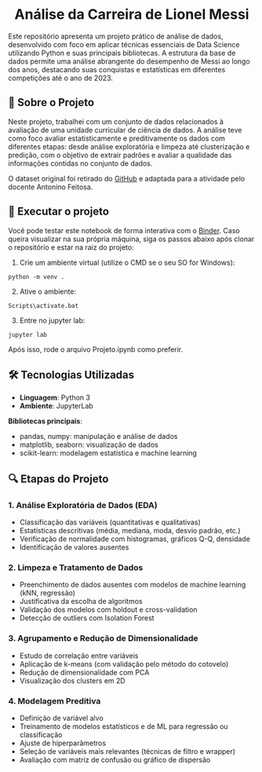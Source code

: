 <h1 align="center" style="font-weight: bold;"> Análise da Carreira de Lionel Messi </h1>

Este repositório apresenta um projeto prático de análise de dados, desenvolvido com foco em aplicar técnicas essenciais de Data Science utilizando Python e suas principais bibliotecas. A estrutura da base de dados permite uma análise abrangente do desempenho de Messi ao longo dos anos, destacando suas conquistas e estatísticas em diferentes competições até o ano de 2023. 

## 🚀 Sobre o Projeto

Neste projeto, trabalhei com um conjunto de dados relacionados à avaliação de uma unidade curricular de ciência de dados. A análise teve como foco avaliar estatisticamente e preditivamente os dados com diferentes etapas: desde análise exploratória e limpeza até clusterização e predição, com o objetivo de extrair padrões e avaliar a qualidade das informações contidas no conjunto de dados.

O dataset original foi retirado do [GitHub](https://github.com/azminewasi/Lionel-Messi-Club-Goals/blob/main/data.csv) e adaptada para a atividade pelo docente Antonino Feitosa.

## 🧪 Executar o projeto

Você pode testar este notebook de forma interativa com o [Binder](https://mybinder.org/v2/gh/im-fernanda/Analise-Carreira-Lionel-Messi/main?urlpath=%2Fdoc%2Ftree%2FProjeto.ipynb). Caso queira visualizar na sua própria máquina, siga os passos abaixo após clonar o repositório e estar na raiz do projeto:
1. Crie um ambiente virtual (utilize o CMD se o seu SO for Windows):
  ```
  python -m venv .
  ```
2. Ative o ambiente:
  ```
  Scripts\activate.bat
  ```
3. Entre no jupyter lab:
```
jupyter lab
```
Após isso, rode o arquivo Projeto.ipynb como preferir.

## 🛠️ Tecnologias Utilizadas
- **Linguagem**: Python 3
- **Ambiente**: JupyterLab

**Bibliotecas principais**:
- pandas, numpy: manipulação e análise de dados
- matplotlib, seaborn: visualização de dados
- scikit-learn: modelagem estatística e machine learning


## 🔍 Etapas do Projeto
### 1. Análise Exploratória de Dados (EDA)
- Classificação das variáveis (quantitativas e qualitativas)
- Estatísticas descritivas (média, mediana, moda, desvio padrão, etc.)
- Verificação de normalidade com histogramas, gráficos Q-Q, densidade
- Identificação de valores ausentes

### 2. Limpeza e Tratamento de Dados
- Preenchimento de dados ausentes com modelos de machine learning (kNN, regressão)
- Justificativa da escolha de algoritmos
- Validação dos modelos com holdout e cross-validation
- Detecção de outliers com Isolation Forest

### 3. Agrupamento e Redução de Dimensionalidade
- Estudo de correlação entre variáveis
- Aplicação de k-means (com validação pelo método do cotovelo)
- Redução de dimensionalidade com PCA
- Visualização dos clusters em 2D

### 4. Modelagem Preditiva
- Definição de variável alvo
- Treinamento de modelos estatísticos e de ML para regressão ou classificação
- Ajuste de hiperparâmetros
- Seleção de variáveis mais relevantes (técnicas de filtro e wrapper)
- Avaliação com matriz de confusão ou gráfico de dispersão



